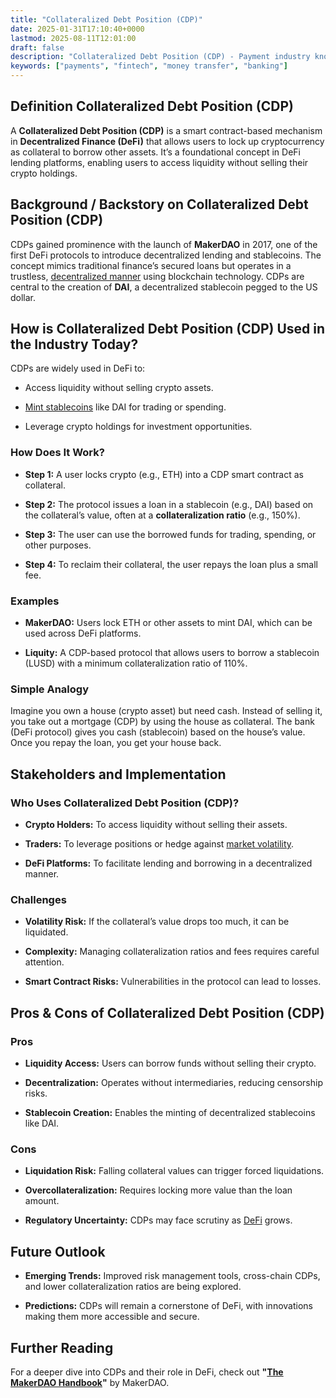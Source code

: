 ```yaml
---
title: "Collateralized Debt Position (CDP)"
date: 2025-01-31T17:10:40+0000
lastmod: 2025-08-11T12:01:00
draft: false
description: "Collateralized Debt Position (CDP) - Payment industry knowledge and insights"
keywords: ["payments", "fintech", "money transfer", "banking"]
---
```


## Definition Collateralized Debt Position (CDP)

A **Collateralized Debt Position (CDP)** is a smart contract-based mechanism in **Decentralized Finance (DeFi)** that allows users to lock up cryptocurrency as collateral to borrow other assets. It’s a foundational concept in DeFi lending platforms, enabling users to access liquidity without selling their crypto holdings.

## Background / Backstory on Collateralized Debt Position (CDP)

CDPs gained prominence with the launch of **MakerDAO** in 2017, one of the first DeFi protocols to introduce decentralized lending and stablecoins. The concept mimics traditional finance’s secured loans but operates in a trustless, [decentralized manner](https://faisalkhanllc.xyz/resources/payments-wiki/c/centralized-vs-decentralized/) using blockchain technology. CDPs are central to the creation of **DAI**, a decentralized stablecoin pegged to the US dollar.

## How is Collateralized Debt Position (CDP) Used in the Industry Today?

CDPs are widely used in DeFi to:

- Access liquidity without selling crypto assets.

- [Mint stablecoins](https://faisalkhanllc.xyz/resources/payments-wiki/m/minting-cryptocurrency-coins/) like DAI for trading or spending.

- Leverage crypto holdings for investment opportunities.

### How Does It Work?

- **Step 1:** A user locks crypto (e.g., ETH) into a CDP smart contract as collateral.

- **Step 2:** The protocol issues a loan in a stablecoin (e.g., DAI) based on the collateral’s value, often at a **collateralization ratio** (e.g., 150%).

- **Step 3:** The user can use the borrowed funds for trading, spending, or other purposes.

- **Step 4:** To reclaim their collateral, the user repays the loan plus a small fee.

### Examples

- **MakerDAO:** Users lock ETH or other assets to mint DAI, which can be used across DeFi platforms.

- **Liquity:** A CDP-based protocol that allows users to borrow a stablecoin (LUSD) with a minimum collateralization ratio of 110%.

### Simple Analogy

Imagine you own a house (crypto asset) but need cash. Instead of selling it, you take out a mortgage (CDP) by using the house as collateral. The bank (DeFi protocol) gives you cash (stablecoin) based on the house’s value. Once you repay the loan, you get your house back.

## Stakeholders and Implementation

### Who Uses Collateralized Debt Position (CDP)?

- **Crypto Holders:** To access liquidity without selling their assets.

- **Traders:** To leverage positions or hedge against [market volatility](https://faisalkhanllc.xyz/resources/payments-wiki/s/selling-volatility/).

- **DeFi Platforms:** To facilitate lending and borrowing in a decentralized manner.

### Challenges

- **Volatility Risk:** If the collateral’s value drops too much, it can be liquidated.

- **Complexity:** Managing collateralization ratios and fees requires careful attention.

- **Smart Contract Risks:** Vulnerabilities in the protocol can lead to losses.

## Pros & Cons of Collateralized Debt Position (CDP)

### Pros

- **Liquidity Access:** Users can borrow funds without selling their crypto.

- **Decentralization:** Operates without intermediaries, reducing censorship risks.

- **Stablecoin Creation:** Enables the minting of decentralized stablecoins like DAI.

### Cons

- **Liquidation Risk:** Falling collateral values can trigger forced liquidations.

- **Overcollateralization:** Requires locking more value than the loan amount.

- **Regulatory Uncertainty:** CDPs may face scrutiny as [DeFi](https://faisalkhanllc.xyz/resources/payments-wiki/d/decentralized-finance-defi/) grows.

## Future Outlook

- **Emerging Trends:** Improved risk management tools, cross-chain CDPs, and lower collateralization ratios are being explored.

- **Predictions:** CDPs will remain a cornerstone of DeFi, with innovations making them more accessible and secure.

## Further Reading

For a deeper dive into CDPs and their role in DeFi, check out **"[The MakerDAO Handbook](https://docs.makerdao.com/)"** by MakerDAO.